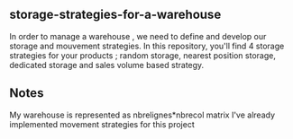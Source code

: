 ## storage-strategies-for-a-warehouse
In order to manage a warehouse , we need to define and develop our storage and mouvement strategies.
In this repository, you'll find 4 storage strategies for your products ; random storage, nearest position storage, dedicated storage and sales volume based strategy.
## Notes
My warehouse is represented as  nbrelignes*nbrecol matrix
I've already implemented movement strategies for this project

